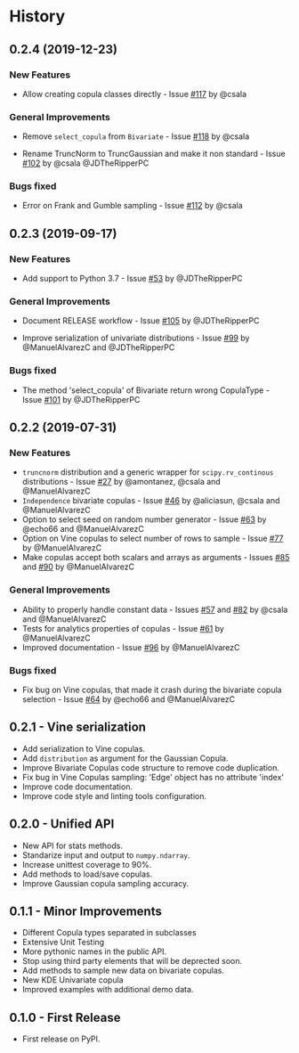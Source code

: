 # History

## 0.2.4 (2019-12-23)

### New Features

* Allow creating copula classes directly - Issue [#117](https://github.com/DAI-Lab/Copulas/issues/117) by @csala

### General Improvements

* Remove `select_copula` from `Bivariate` - Issue [#118](https://github.com/DAI-Lab/Copulas/issues/118) by @csala

* Rename TruncNorm to TruncGaussian and make it non standard - Issue [#102](https://github.com/DAI-Lab/Copulas/issues/102) by @csala @JDTheRipperPC

### Bugs fixed

* Error on Frank and Gumble sampling - Issue [#112](https://github.com/DAI-Lab/Copulas/issues/112) by @csala

## 0.2.3 (2019-09-17)

### New Features

* Add support to Python 3.7 - Issue [#53](https://github.com/DAI-Lab/Copulas/issues/53) by @JDTheRipperPC

### General Improvements

* Document RELEASE workflow - Issue [#105](https://github.com/DAI-Lab/Copulas/issues/105) by @JDTheRipperPC

* Improve serialization of univariate distributions - Issue [#99](https://github.com/DAI-Lab/Copulas/issues/99) by @ManuelAlvarezC and @JDTheRipperPC

### Bugs fixed

* The method 'select_copula' of Bivariate return wrong CopulaType - Issue [#101](https://github.com/DAI-Lab/Copulas/issues/101) by @JDTheRipperPC

## 0.2.2 (2019-07-31)

### New Features

* `truncnorm` distribution and a generic wrapper for `scipy.rv_continous` distributions - Issue [#27](https://github.com/DAI-Lab/Copulas/issues/27) by @amontanez, @csala and @ManuelAlvarezC
* `Independence` bivariate copulas - Issue [#46](https://github.com/DAI-Lab/Copulas/issues/46) by @aliciasun, @csala and @ManuelAlvarezC
* Option to select seed on random number generator - Issue [#63](https://github.com/DAI-Lab/Copulas/issues/63) by @echo66 and @ManuelAlvarezC
* Option on Vine copulas to select number of rows to sample - Issue [#77](https://github.com/DAI-Lab/Copulas/issues/77) by @ManuelAlvarezC
* Make copulas accept both scalars and arrays as arguments - Issues [#85](https://github.com/DAI-Lab/Copulas/issues/85) and [#90](https://github.com/DAI-Lab/Copulas/issues/90) by @ManuelAlvarezC

### General Improvements

* Ability to properly handle constant data - Issues [#57](https://github.com/DAI-Lab/Copulas/issues/57) and [#82](https://github.com/DAI-Lab/Copulas/issues/82) by @csala and @ManuelAlvarezC
* Tests for analytics properties of copulas - Issue [#61](https://github.com/DAI-Lab/Copulas/issues/61) by @ManuelAlvarezC
* Improved documentation - Issue [#96](https://github.com/DAI-Lab/Copulas/issues/96) by @ManuelAlvarezC

### Bugs fixed

* Fix bug on Vine copulas, that made it crash during the bivariate copula selection - Issue [#64](https://github.com/DAI-Lab/Copulas/issues/64) by @echo66 and @ManuelAlvarezC

## 0.2.1 - Vine serialization

* Add serialization to Vine copulas.
* Add `distribution` as argument for the Gaussian Copula.
* Improve Bivariate Copulas code structure to remove code duplication.
* Fix bug in Vine Copulas sampling: 'Edge' object has no attribute 'index'
* Improve code documentation.
* Improve code style and linting tools configuration.

## 0.2.0 - Unified API

* New API for stats methods.
* Standarize input and output to `numpy.ndarray`.
* Increase unittest coverage to 90%.
* Add methods to load/save copulas.
* Improve Gaussian copula sampling accuracy.

## 0.1.1 - Minor Improvements

* Different Copula types separated in subclasses
* Extensive Unit Testing
* More pythonic names in the public API.
* Stop using third party elements that will be deprected soon.
* Add methods to sample new data on bivariate copulas.
* New KDE Univariate copula
* Improved examples with additional demo data.

## 0.1.0 - First Release

* First release on PyPI.

